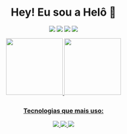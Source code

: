 <h1 align=center> Hey! Eu sou a Helô 💮 </h1>
<p>
</p>
<div align=center> 
  <a href="https://www.instagram.com/heloisagraciana/" target="_blank"><img src="https://img.shields.io/badge/-Instagram-%23E4405F?style=for-the-badge&logo=instagram&logoColor=white" target="_blank"></a>
  <a href = "mailto:heloisagraciana@gmail.com"><img src="https://img.shields.io/badge/Gmail-D14836?style=for-the-badge&logo=gmail&logoColor=white" target="_blank"></a>
  <a href="https://www.linkedin.com/in/heloisagraciana/" target="_blank"><img src="https://img.shields.io/badge/-LinkedIn-%230077B5?style=for-the-badge&logo=linkedin&logoColor=white" target="_blank"></a> 
   <a href="https://twitter.com/heloisagraciana" target="_blank"><img src="https://img.shields.io/badge/Twitter-1DA1F2?style=for-the-badge&logo=twitter&logoColor=white" target="_blank"></a> </div>
   <p>
  <p>
<div align="center">
  <a href="https://github.com/heloisagraciana">
  <img height="150em" src="https://github-readme-stats.vercel.app/api?username=heloisagraciana&show_icons=true&theme=material-palenight&include_all_commits=true&count_private=true"/>
  <img height="150em" src="https://github-readme-stats.vercel.app/api/top-langs/?username=heloisagraciana&layout=compact&langs_count=7&theme=material-palenight"/>
</div>
  
  ##
  
<div align=center> 
  <h3> Tecnologias que mais uso: </h3>
 <img src="https://img.shields.io/badge/HTML5-E34F26?style=for-the-badge&logo=html5&logoColor=white" target="_blank">
<img src="https://img.shields.io/badge/CSS3-1572B6?style=for-the-badge&logo=css3&logoColor=white" target="_blank">
<img src="https://img.shields.io/badge/JavaScript-F7DF1E?style=for-the-badge&logo=javascript&logoColor=black" target="_blank">

  
  
  </div>
  
  <p>

